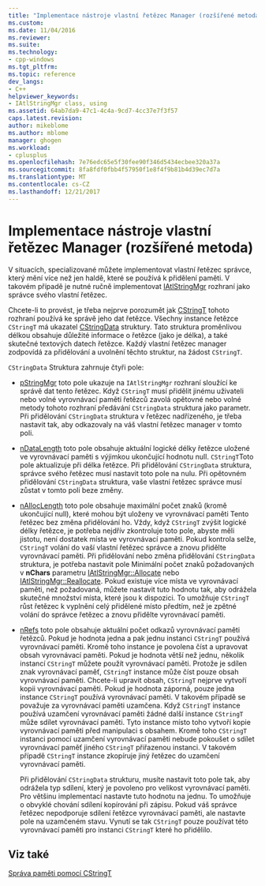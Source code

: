 ```yaml
---
title: "Implementace nástroje vlastní řetězec Manager (rozšířené metoda) | Microsoft Docs"
ms.custom: 
ms.date: 11/04/2016
ms.reviewer: 
ms.suite: 
ms.technology:
- cpp-windows
ms.tgt_pltfrm: 
ms.topic: reference
dev_langs:
- C++
helpviewer_keywords:
- IAtlStringMgr class, using
ms.assetid: 64ab7da9-47c1-4c4a-9cd7-4cc37e7f3f57
caps.latest.revision: 
author: mikeblome
ms.author: mblome
manager: ghogen
ms.workload:
- cplusplus
ms.openlocfilehash: 7e76edc65e5f30fee90f346d5434ecbee320a37a
ms.sourcegitcommit: 8fa8fdf0fbb4f57950f1e8f4f9b81b4d39ec7d7a
ms.translationtype: MT
ms.contentlocale: cs-CZ
ms.lasthandoff: 12/21/2017
---
```

# <a name="implementation-of-a-custom-string-manager-advanced-method"></a>Implementace nástroje vlastní řetězec Manager (rozšířené metoda)
V situacích, specializované můžete implementovat vlastní řetězec správce, který mění více než jen haldě, které se používá k přidělení paměti. V takovém případě je nutné ručně implementovat [IAtlStringMgr](../atl-mfc-shared/reference/iatlstringmgr-class.md) rozhraní jako správce svého vlastní řetězec.  
  
 Chcete-li to provést, je třeba nejprve porozumět jak [CStringT](../atl-mfc-shared/reference/cstringt-class.md) tohoto rozhraní používá ke správě jeho dat řetězce. Všechny instance řetězce `CStringT` má ukazatel [CStringData](../atl-mfc-shared/reference/cstringdata-class.md) struktury. Tato struktura proměnlivou délkou obsahuje důležité informace o řetězce (jako je délka), a také skutečné textových datech řetězce. Každý vlastní řetězec manager zodpovídá za přidělování a uvolnění těchto struktur, na žádost `CStringT`.  
  
 `CStringData` Struktura zahrnuje čtyři pole:  
  
-   [pStringMgr](../atl-mfc-shared/reference/cstringdata-class.md#pstringmgr) toto pole ukazuje na `IAtlStringMgr` rozhraní sloužící ke správě dat tento řetězec. Když `CStringT` musí přidělit jinému uživateli nebo volné vyrovnávací paměti řetězců zavolá opětovné nebo volné metody tohoto rozhraní předávání `CStringData` struktura jako parametr. Při přidělování `CStringData` struktura v řetězec nadřízeného, je třeba nastavit tak, aby odkazovaly na váš vlastní řetězec manager v tomto poli.  
  
-   [nDataLength](../atl-mfc-shared/reference/cstringdata-class.md#ndatalength) toto pole obsahuje aktuální logické délky řetězce uložené ve vyrovnávací paměti s výjimkou ukončující hodnotu null. `CStringT`Toto pole aktualizuje při délka řetězce. Při přidělování `CStringData` struktura, správce svého řetězec musí nastavit toto pole na nulu. Při opětovném přidělování `CStringData` struktura, vaše vlastní řetězec správce musí zůstat v tomto poli beze změny.  
  
-   [nAllocLength](../atl-mfc-shared/reference/cstringdata-class.md#nalloclength) toto pole obsahuje maximální počet znaků (kromě ukončující null), které mohou být uloženy ve vyrovnávací paměti Tento řetězec bez změna přidělování ho. Vždy, když `CStringT` zvýšit logické délky řetězce, je potřeba nejdřív zkontroluje toto pole, abyste měli jistotu, není dostatek místa ve vyrovnávací paměti. Pokud kontrola selže, `CStringT` volání do vaší vlastní řetězec správce a znovu přidělte vyrovnávací paměti. Při přidělování nebo změna přidělování `CStringData` struktura, je potřeba nastavit pole Minimální počet znaků požadovaných v **nChars** parametru [IAtlStringMgr::Allocate](../atl-mfc-shared/reference/iatlstringmgr-class.md#allocate) nebo [IAtlStringMgr::Reallocate](../atl-mfc-shared/reference/iatlstringmgr-class.md#reallocate). Pokud existuje více místa ve vyrovnávací paměti, než požadovaná, můžete nastavit tuto hodnotu tak, aby odrážela skutečné množství místa, které jsou k dispozici. To umožňuje `CStringT` růst řetězec k vyplnění celý přidělené místo předtím, než je zpětné volání do správce řetězec a znovu přidělte vyrovnávací paměti.  
  
-   [nRefs](../atl-mfc-shared/reference/cstringdata-class.md#nrefs) toto pole obsahuje aktuální počet odkazů vyrovnávací paměti řetězců. Pokud je hodnota jedna a pak jednu instanci `CStringT` používá vyrovnávací paměti. Kromě toho instance je povolena číst a upravovat obsah vyrovnávací paměti. Pokud je hodnota větší než jednu, několik instancí `CStringT` můžete použít vyrovnávací paměti. Protože je sdílen znak vyrovnávací paměť, `CStringT` instance může číst pouze obsah vyrovnávací paměti. Chcete-li upravit obsah, `CStringT` nejprve vytvoří kopii vyrovnávací paměti. Pokud je hodnota záporná, pouze jedna instance `CStringT` používá vyrovnávací paměti. V takovém případě se považuje za vyrovnávací paměti uzamčena. Když `CStringT` instance používá uzamčení vyrovnávací paměti žádné další instance `CStringT` může sdílet vyrovnávací paměti. Tyto instance místo toho vytvoří kopie vyrovnávací paměti před manipulaci s obsahem. Kromě toho `CStringT` instanci pomocí uzamčení vyrovnávací paměti nebude pokoušet o sdílet vyrovnávací paměť jiného `CStringT` přiřazenou instanci. V takovém případě `CStringT` instance zkopíruje jiný řetězec do uzamčení vyrovnávací paměti.  
  
     Při přidělování `CStringData` strukturu, musíte nastavit toto pole tak, aby odrážela typ sdílení, který je povoleno pro velikost vyrovnávací paměti. Pro většinu implementací nastavte tuto hodnotu na jednu. To umožňuje o obvyklé chování sdílení kopírování při zápisu. Pokud váš správce řetězec nepodporuje sdílení řetězce vyrovnávací paměti, ale nastavte pole na uzamčeném stavu. Vynutí se tak `CStringT` pouze používat této vyrovnávací paměti pro instanci `CStringT` které ho přidělilo.  
  
## <a name="see-also"></a>Viz také  
 [Správa paměti pomocí CStringT](../atl-mfc-shared/memory-management-with-cstringt.md)

